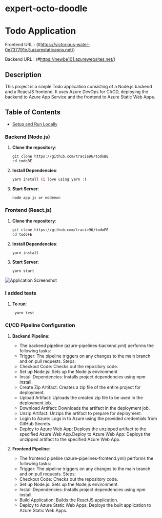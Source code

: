 # expert-octo-doodle

# Todo Application

Frontend URL : (#https://victorious-water-0e737791e.5.azurestaticapps.net/)

Backend URL : (#https://newbe101.azurewebsites.net/)

## Description
This project is a simple Todo application consisting of a Node.js backend and a ReactJS frontend. It uses Azure DevOps for CI/CD, deploying the backend to Azure App Service and the frontend to Azure Static Web Apps.

## Table of Contents
- [Setup and Run Locally](#setup-and-run-locally)

### Backend (Node.js)

1. **Clone the repository**:
   ```sh
   git clone https://github.com/tracie96/todoBE
   cd todoBE

2. **Install Dependencies**:
   ```sh
   yarn install (i love using yarn :)

3. **Start Server**:
   ```sh
   node app.js or nodemon


### Frontend (React.js)

1. **Clone the repository**:
   ```sh
   git clone https://github.com/tracie96/todoFE
   cd todoFE

2. **Install Dependencies**:
   ```sh
   yarn install

3. **Start Server**:
   ```sh
   yarn start

![Application Screenshot](https://res.cloudinary.com/tracysoft/image/upload/v1719010312/Screenshot_2024-06-21_at_11.48.49_PM.png)


### I added tests

1. **To run**:
   ```sh
    yarn test

### CI/CD Pipeline Configuration


1. **Backend Pipeline**:
    - The backend pipeline (azure-pipelines-backend.yml) performs the following tasks:
    - Trigger: The pipeline triggers on any changes to the main branch and on pull requests.
    Steps:
    - Checkout Code: Checks out the repository code.
    - Set up Node.js: Sets up the Node.js environment.
    - Install Dependencies: Installs project dependencies using npm install.
    - Create Zip Artifact: Creates a zip file of the entire project for deployment.
    - Upload Artifact: Uploads the created zip file to be used in the deployment job.
    - Download Artifact: Downloads the artifact in the deployment job.
    - Unzip Artifact: Unzips the artifact to prepare for deployment.
    - Login to Azure: Logs in to Azure using the provided credentials from GitHub Secrets.
    - Deploy to Azure Web App: Deploys the unzipped artifact to the specified Azure Web App.Deploy to Azure Web App: Deploys the unzipped artifact to the specified Azure Web App.

1. **Frontend Pipeline**:
    - The frontend pipeline (azure-pipelines-frontend.yml) performs the following tasks:
    - Trigger: The pipeline triggers on any changes to the main branch and on pull requests.
    Steps:
    - Checkout Code: Checks out the repository code.
    - Set up Node.js: Sets up the Node.js environment.
    - Install Dependencies: Installs project dependencies using npm install.
    - Build Application: Builds the ReactJS application.
    - Deploy to Azure Static Web Apps: Deploys the built application to Azure Static Web Apps.


  